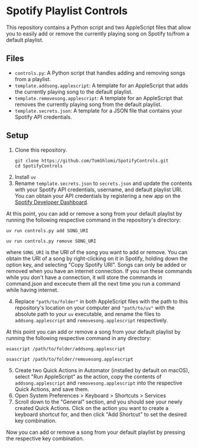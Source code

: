 # Spotify Playlist Controls

This repository contains a Python script and two AppleScript files that allow you to easily add or remove the currently playing song on Spotify to/from a default playlist.

## Files

- `controls.py`: A Python script that handles adding and removing songs from a playlist.
- `template.addsong.applescript`: A template for an AppleScript that adds the currently playing song to the default playlist.
- `template.removesong.applescript`: A template for an AppleScript that removes the currently playing song from the default playlist. 
- `template.secrets.json`: A template for a JSON file that contains your Spotify API credentials.

## Setup

1. Clone this repository. 
    ``` 
    git clone https://github.com/TomShlomi/SpotifyControls.git
    cd SpotifyControls
    ```
2. Install `uv`
3. Rename `template.secrets.json` to `secrets.json` and update the contents with your Spotify API credentials, username, and default playlist URI. You can obtain your API credentials by registering a new app on the [Spotify Developer Dashboard](https://developer.spotify.com/dashboard/applications). 

At this point, you can add or remove a song from your default playlist by running the following respective command in the repository's directory:
```
uv run controls.py add SONG_URI
```
```
uv run controls.py remove SONG_URI
```
where `SONG_URI` is the URI of the song you want to add or remove. You can obtain the URI of a song by right-clicking on it in Spotify, holding down the option key, and selecting "Copy Spotify URI". Songs can only be added or removed when you have an internet connection. If you run these commands while you don't have a connection, it will store the commands in command.json and excecute them all the next time you run a command while having internet.

4. Replace `"path/to/folder"` in both AppleScript files with the path to this repository's location on your computer and `"path/to/uv"` with the absolute path to your `uv` executable, and rename the files to `addsong.applescript` and `removesong.applescript` respectively.

At this point you can add or remove a song from your default playlist by running the following respective command in any directory:
```
osascript /path/to/folder/addsong.applescript
```
```
osascript /path/to/folder/removesong.applescript
```

5. Create two Quick Actions in Automator (installed by default on macOS), select "Run AppleScript" as the action, copy the contents of `addsong.applescript` and `removesong.applescript` into the respective Quick Actions, and save them.
6. Open System Preferences > Keyboard > Shortcuts > Services
7. Scroll down to the "General" section, and you should see your newly created Quick Actions. Click on the action you want to create a keyboard shortcut for, and then click "Add Shortcut" to set the desired key combination.

Now you can add or remove a song from your default playlist by pressing the respective key combination.
